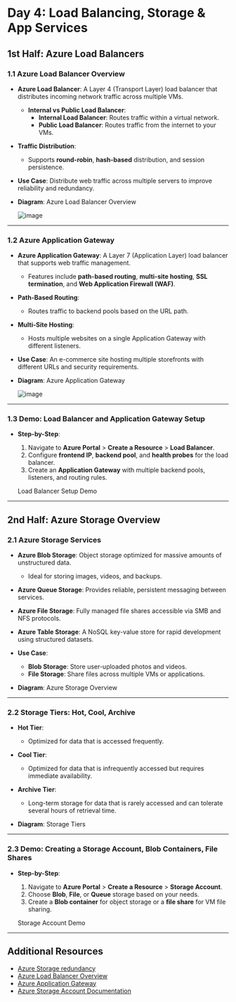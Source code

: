 # Day 4: Load Balancing, Storage & App Services

## 1st Half: Azure Load Balancers

### 1.1 Azure Load Balancer Overview
- **Azure Load Balancer**: A Layer 4 (Transport Layer) load balancer that distributes incoming network traffic across multiple VMs.
  - **Internal vs Public Load Balancer**:
    - **Internal Load Balancer**: Routes traffic within a virtual network.
    - **Public Load Balancer**: Routes traffic from the internet to your VMs.
  
- **Traffic Distribution**:
  - Supports **round-robin**, **hash-based** distribution, and session persistence.

- **Use Case**: Distribute web traffic across multiple servers to improve reliability and redundancy.

- **Diagram**: 
  Azure Load Balancer Overview

  ![image](https://github.com/user-attachments/assets/8944dd3e-2196-43c5-84ea-9266c32761ee)


---

### 1.2 Azure Application Gateway
- **Azure Application Gateway**: A Layer 7 (Application Layer) load balancer that supports web traffic management.
  - Features include **path-based routing**, **multi-site hosting**, **SSL termination**, and **Web Application Firewall (WAF)**.
  
- **Path-Based Routing**:
  - Routes traffic to backend pools based on the URL path.
  
- **Multi-Site Hosting**:
  - Hosts multiple websites on a single Application Gateway with different listeners.

- **Use Case**: An e-commerce site hosting multiple storefronts with different URLs and security requirements.

- **Diagram**:
  Azure Application Gateway

  ![image](https://github.com/user-attachments/assets/c17d1812-00c4-44ed-bf88-7c14635347ed)


---

### 1.3 Demo: Load Balancer and Application Gateway Setup
- **Step-by-Step**:
  1. Navigate to **Azure Portal** > **Create a Resource** > **Load Balancer**.
  2. Configure **frontend IP**, **backend pool**, and **health probes** for the load balancer.
  3. Create an **Application Gateway** with multiple backend pools, listeners, and routing rules.
  
  Load Balancer Setup Demo

---

## 2nd Half: Azure Storage Overview

### 2.1 Azure Storage Services
- **Azure Blob Storage**: Object storage optimized for massive amounts of unstructured data.
  - Ideal for storing images, videos, and backups.

- **Azure Queue Storage**: Provides reliable, persistent messaging between services.

- **Azure File Storage**: Fully managed file shares accessible via SMB and NFS protocols.

- **Azure Table Storage**: A NoSQL key-value store for rapid development using structured datasets.

- **Use Case**:
  - **Blob Storage**: Store user-uploaded photos and videos.
  - **File Storage**: Share files across multiple VMs or applications.
  
- **Diagram**:
  Azure Storage Overview

---

### 2.2 Storage Tiers: Hot, Cool, Archive
- **Hot Tier**:
  - Optimized for data that is accessed frequently.
  
- **Cool Tier**:
  - Optimized for data that is infrequently accessed but requires immediate availability.

- **Archive Tier**:
  - Long-term storage for data that is rarely accessed and can tolerate several hours of retrieval time.

- **Diagram**: 
  Storage Tiers

---

### 2.3 Demo: Creating a Storage Account, Blob Containers, File Shares
- **Step-by-Step**:
  1. Navigate to **Azure Portal** > **Create a Resource** > **Storage Account**.
  2. Choose **Blob**, **File**, or **Queue** storage based on your needs.
  3. Create a **Blob container** for object storage or a **file share** for VM file sharing.
  
  Storage Account Demo

---

## Additional Resources
- [Azure Storage redundancy](https://learn.microsoft.com/en-us/azure/storage/common/storage-redundancy)
- [Azure Load Balancer Overview](https://docs.microsoft.com/en-us/azure/load-balancer/load-balancer-overview)
- [Azure Application Gateway](https://docs.microsoft.com/en-us/azure/application-gateway/overview)
- [Azure Storage Account Documentation](https://docs.microsoft.com/en-us/azure/storage/common/storage-account-overview)

